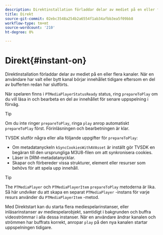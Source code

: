 ```yaml
---
description: Direktinstallation förladdar delar av mediet på en eller flera kanaler. När en användare har valt eller bytt kanal börjar innehållet tidigare eftersom en del av bufferten redan har slutförts.
title: Direkt
source-git-commit: 02ebc3548a254b2a6554f1ab34afbb3ea5f09bb8
workflow-type: tm+mt
source-wordcount: '210'
ht-degree: 0%

---
```


# Direkt{#instant-on}

Direktinstallation förladdar delar av mediet på en eller flera kanaler. När en användare har valt eller bytt kanal börjar innehållet tidigare eftersom en del av bufferten redan har slutförts.

När spelaren finns i `PTMediaPlayerStatusReady` status, ring `prepareToPlay` om du vill läsa in och bearbeta en del av innehållet för senare uppspelning i förväg.

>[!TIP]
>
>Om du inte ringer `prepareToPlay`, ringa `play` anrop automatiskt `prepareToPlay` först. Förinläsningen och bearbetningen är klar.

TVSDK slutför några eller alla följande uppgifter för `prepareToPlay`:

* Om metadatanyckeln `kSyncCookiesWithAVAsset` är inställt gör TVSDK en begäran till den ursprungliga M3U8-filen om att synkronisera cookies.
* Läser in DRM-metadatanycklar.
* Skapar och förbereder vissa strukturer, element eller resurser som behövs för att spela upp innehåll.

>[!TIP]
>
>The `PTMediaPlayer` och `PTMediaPlayerItem` `prepareToPlay` metoderna är lika. Så här undviker du att skapa en separat `PTMediaPlayer` -instans för varje resurs använder du `PTMediaPlayerItem` -metod.

Med Direktstart kan du starta flera mediespelarinstanser, eller inläsarinstanser av mediespelarobjekt, samtidigt i bakgrunden och buffra videoströmmar i alla dessa instanser. När en användare ändrar kanalen och strömmen har buffrats korrekt, anropar `play` på den nya kanalen startar uppspelningen tidigare.
